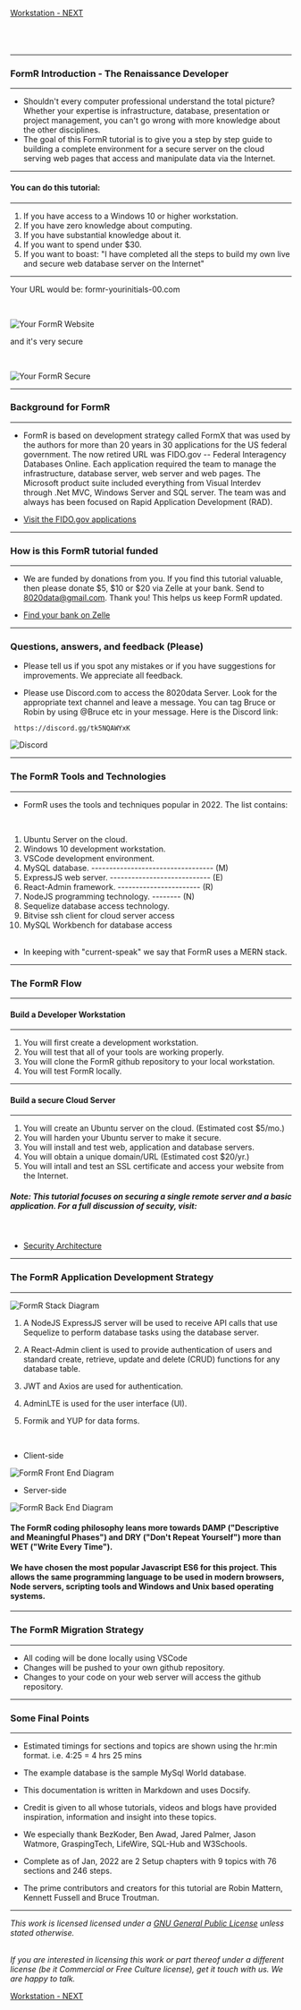 <!-- ------------------------------------------------------------------------- -->

<div class="page-back disabled">

</div><div class="page-next">

[Workstation - NEXT](/Setup/fr0101_Setup-Developer-Workstation.md)
</div><div style="margin-top:35px">&nbsp;</div>

<!-- ------------------------------------------------------------------------- -->

----
### FormR Introduction - The Renaissance Developer 
----

- Shouldn't every computer professional understand the total picture? Whether your expertise is infrastructure, database, presentation or project management, you can't go wrong with more knowledge about the other disciplines. 
- The goal of this FormR tutorial is to give you a step by step guide to building a complete environment for a secure server on the cloud serving web pages that access and manipulate data via the Internet.
----

#### You can do this tutorial:
----

1. If you have access to a Windows 10 or higher workstation.
2. If you have zero knowledge about computing.
3. If you have substantial knowledge about it.
4. If you want to spend under $30.
5. If you want to boast:  "I have completed all the steps to build my own live and secure web database server on the Internet" 

----
Your URL would be: formr-yourinitials-00.com

<br/>

![Your FormR Website](/images/fr0001-01_FormR.png "Your FormR Website")

and it's very secure

<br/>

![Your FormR Secure](/images/fr0001-01_FormR1.png "Your FormR Secure")

----
### Background for FormR
----

- FormR is based on development strategy called FormX that was used by the authors for more than 20 years in 30 applications for the US federal government. The now retired URL was FIDO.gov -- Federal Interagency Databases Online. Each application required the team to manage the infrastructure, database server, web server and web pages. The Microsoft product suite included everything from Visual Interdev through .Net MVC, Windows Server and SQL server. The team was and always has been focused on Rapid Application Development (RAD). 

- [Visit the FIDO.gov applications](http://web.archive.org/web/20130825012943/http://www.fido.gov)

----
### How is this FormR tutorial funded
----
- We are funded by donations from you. If you find this tutorial valuable, then please donate $5, $10 or $20 via Zelle at your bank. Send to 8020data@gmail.com. Thank you! This helps us keep FormR updated.

- [Find your bank on Zelle](https://www.zellepay.com/get-started)

----
### Questions, answers, and feedback (Please)

- Please tell us if you spot any mistakes or if you have suggestions for improvements. We appreciate all feedback.

- Please use Discord.com to access the 8020data Server. Look for the appropriate text channel and leave a message. You can tag Bruce or Robin by using @Bruce etc in your message. Here is the Discord link:

```
 https://discord.gg/tk5NQAWYxK
```

![Discord](/images/fr0001-01_Discord.png "Discord")


----
### The FormR Tools and Technologies
----
- FormR uses the tools and techniques popular in 2022. The list contains:
<br/>

1. Ubuntu Server on the cloud.
2. Windows 10 development workstation.
3. VSCode development environment.
4. MySQL database. ---------------------------------- (M)
5. ExpressJS web server. ---------------------------- (E)
6. React-Admin framework. ----------------------- (R)
7. NodeJS programming technology. -------- (N)
8. Sequelize database access technology.
9. Bitvise ssh client for cloud server access
10. MySQL Workbench for database access
<br/><br/>
- In keeping with "current-speak" we say that FormR uses a MERN stack. 

----
### The FormR Flow
----
#### Build a Developer Workstation
----
1. You will first create a development workstation.
2. You will test that all of your tools are working properly.
3. You will clone the FormR github repository to your local workstation.
4. You will test FormR locally.
----
#### Build a secure Cloud Server
----
1. You will create an Ubuntu server on the cloud. (Estimated cost $5/mo.)
2. You will harden your Ubuntu server to make it secure.
3. You will install and test web, application and database servers.
4. You will obtain a unique domain/URL (Estimated cost $20/yr.)
5. You will intall and test an SSL certificate and access your website from the Internet.

##### Note: This tutorial focuses on securing a single remote server and a basic application. For a full discussion of secuity, visit:
<br />

- [Security Architecture](https://www.educba.com/security-architecture/)

----
### The FormR Application Development Strategy
----

![FormR Stack Diagram](/images/fr0001-01_FormR-Stack-Diagram.png "FormR Stack Diagram")

1. A NodeJS ExpressJS server will be used to receive API calls that use Sequelize to perform database tasks using the database server.  

2. A React-Admin client is used to provide authentication of  users and standard create, retrieve, update and delete (CRUD) functions for any database table. 

3. JWT and Axios are used for authentication. 

4. AdminLTE is used for the user interface (UI).

5. Formik and YUP for data forms.
<br/>

- Client-side

![FormR Front End Diagram](/images/fr0001-01_FormR-Front-End-Diagram.png "FormR Front End Diagram")

- Server-side

![FormR Back End Diagram](/images/fr0001-01_FormR-Back-End-Diagram.png "FormR Back End Diagram")


#### The FormR coding philosophy leans more towards DAMP ("Descriptive and Meaningful Phases") and DRY ("Don't Repeat Yourself") more than  WET ("Write Every Time").

#### We have chosen the most popular Javascript ES6 for this project. This allows the same programming language to be used in modern browsers, Node servers, scripting tools and Windows and Unix based operating systems.
----
### The FormR Migration Strategy
----

- All coding will be done locally using VSCode
- Changes will be pushed to your own github repository.
- Changes to your code on your web server will access the github repository.

----
### Some Final Points
----

- Estimated timings for sections and topics are shown using the hr:min format. i.e. 4:25 = 4 hrs 25 mins

 - The example database is the sample MySql World database.

- This documentation is written in Markdown and uses Docsify.

- Credit is given to all whose tutorials, videos and blogs have provided inspiration, information and insight into these topics. 

- We especially thank BezKoder, Ben Awad, Jared Palmer, Jason Watmore, 
GraspingTech, LifeWire, SQL-Hub and W3Schools.

- Complete as of Jan, 2022 are 2 Setup chapters with 9 topics with 76 sections and 246 steps.

- The prime contributors and creators for this tutorial are Robin Mattern, Kennett Fussell and Bruce Troutman.



----

*This work is licensed licensed under a [GNU General Public License](https://www.gnu.org/licenses/gpl-3.0.en.html) unless stated otherwise.*
<br/><br/>

*If you are interested in licensing this work or part thereof under a different license (be it Commercial or Free Culture license), get it touch with us. We are happy to talk.*

<!-- ------------------------------------------------------------------------- -->

<div class="page-back disabled">


</div><div class="page-next">

[Workstation - NEXT](/Setup/fr0101_Setup-Developer-Workstation.md)
</div><div style="margin-top:35px">&nbsp;</div>


